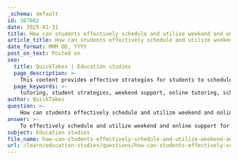 ```yaml
---
_schema: default
id: 167602
date: 2025-01-31
title: How can students effectively schedule and utilize weekend and online support for tutoring?
article_title: How can students effectively schedule and utilize weekend and online support for tutoring?
date_format: MMM DD, YYYY
post_on_text: Posted on
seo:
  title: QuickTakes | Education studies
  page_description: >-
    This content provides effective strategies for students to schedule and utilize weekend and online tutoring support, focusing on availability, advance scheduling, personalized study plans, resource utilization, workshops, peer coaching, and creating a conducive study environment.
  page_keywords: >-
    tutoring, student strategies, weekend support, online tutoring, scheduling, study plans, academic success, education resources, peer coaching, workshops, study environment, time management
author: QuickTakes
question: >-
    How can students effectively schedule and utilize weekend and online support for tutoring?
answer: >-
    To effectively schedule and utilize weekend and online support for tutoring, students can follow these strategies:\n\n### 1. Understand Availability\n- **Weekend Support**: Take advantage of the newly introduced weekend tutoring services available at the Greenblatt Library on Saturdays and Sundays. Knowing the specific hours (e.g., 10 AM to 7 PM for tutoring) allows students to plan their study sessions accordingly.\n- **Online Support**: Online tutoring services are accessible through platforms associated with the academic support services, providing flexibility for students who may not be able to attend in-person sessions.\n\n### 2. Schedule in Advance\n- **Booking Appointments**: Students should schedule their tutoring sessions in advance, ideally through the academic support service's website or designated scheduling platform. Early booking is crucial, as time slots can fill up quickly, especially during peak academic periods.\n- **Multiple Sessions**: Students are encouraged to schedule multiple sessions throughout the semester to ensure consistent support. This can help in maintaining a steady pace in their studies and addressing any ongoing challenges.\n\n### 3. Tailor Study Plans\n- **Personal Energy Levels**: Customize study schedules based on personal energy levels. Identify peak productivity times during the weekend and allocate those for more challenging subjects or tasks.\n- **Incorporate Breaks**: Plan for breaks during study sessions to enhance focus and productivity. This can help prevent burnout and maintain motivation.\n\n### 4. Utilize Online Resources\n- **Access to Educational Materials**: Make use of online workshops and educational materials available through online support services. These resources can supplement tutoring sessions and provide additional learning opportunities.\n- **Engage with Online Platforms**: Explore various online tutoring platforms that offer specialized support in subjects of interest. For example, platforms like Chegg Study and UPchieve provide access to a wide range of subjects and resources.\n\n### 5. Participate in Workshops\n- **Success Workshops**: Attend success workshops that focus on essential academic skills such as time management, note-taking, and study strategies. These workshops can provide valuable techniques that enhance overall academic performance.\n\n### 6. Peer Coaching and Accountability\n- **Peer Coaching**: Engage in peer coaching sessions for accountability and support in managing time and study plans. This can help students stay on track with their academic goals.\n\n### 7. Create a Conducive Study Environment\n- **Study Space**: Ensure that the study environment is conducive to learning. This includes minimizing distractions and having all necessary materials at hand, whether studying online or in-person.\n\nBy implementing these strategies, students can maximize their use of weekend and online tutoring support, leading to improved academic performance and a more balanced approach to their studies.
subject: Education studies
file_name: how-can-students-effectively-schedule-and-utilize-weekend-and-online-support-for-tutoring.md
url: /learn/education-studies/questions/how-can-students-effectively-schedule-and-utilize-weekend-and-online-support-for-tutoring
---
```


&nbsp;